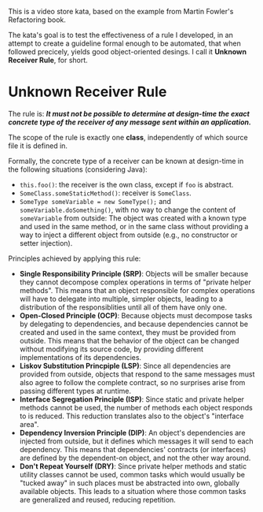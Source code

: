 This is a video store kata, based on the example from Martin Fowler's Refactoring book.

The kata's goal is to test the effectiveness of a rule I developed, in an attempt to create a guideline formal enough to be automated, that when followed precicely, yields good object-oriented desings. I call it **Unknown Receiver Rule**, for short.

# Unknown Receiver Rule 
The rule is: 
***It must not be possible to determine at design-time the exact concrete type of the receiver of any message sent within an application.***

The scope of the rule is exactly one **class**, independently of which source file it is defined in.

Formally, the concrete type of a receiver can be known at design-time in the following situations (considering Java):
- `this.foo()`: the receiver is the own class, except if `foo` is abstract.
- `SomeClass.someStaticMethod()`: receiver is `SomeClass`.
- `SomeType someVariable = new SomeType();` and `someVariable.doSomething()`, with no way to change the content of `someVariable` from outside: 
The object was created with a known type and used in the same method, or in the same class without providing a way to inject a different object from outside (e.g., no constructor or setter injection).

Principles achieved by applying this rule:
- **Single Responsibility Principle (SRP)**: Objects will be smaller because they cannot decompose complex operations in terms of "private helper methods".
This means that an object responsible for complex operations will have to delegate into multiple, simpler objects,
leading to a distribution of the responsiblities until all of them have only one.
- **Open-Closed Principle (OCP)**: Because objects must decompose tasks by delegating to dependencies, and because dependencies cannot be created and used in the same context, they must be provided from outside.
This means that the behavior of the object can be changed without modifying its source code, by providing different
implementations of its dependencies.
- **Liskov Substitution Princpiple (LSP)**: Since all dependencies are provided from outside, objects that respond to the same messages must also agree to follow the complete 
contract, so no surprises arise from passing different types at runtime.
- **Interface Segregation Principle (ISP)**: Since static and private helper methods cannot be used, the number of methods each object responds to is reduced. This reduction translates also to the object's "interface area".
- **Dependency Inversion Principle (DIP)**: An object's dependencies are injected from outside, but it defines which messages it will send to each dependency.
This means that dependencies' contracts (or interfaces) are defined by the dependent-on object, and not the other way around.
- **Don't Repeat Yourself (DRY)**: Since private helper methods and static utility classes cannot be used, common tasks which would usually be "tucked away" in such places must be abstracted into own, globally available objects. This leads to a situation where those common tasks are generalized and reused, reducing repetition.
